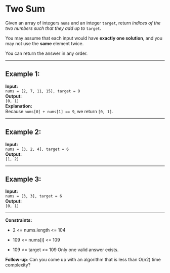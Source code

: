 # Two Sum

Given an array of integers `nums` and an integer `target`, return *indices of the two numbers such that they add up to* `target`.

You may assume that each input would have **exactly one solution**, and you may not use the **same** element twice.

You can return the answer in any order.

---

## Example 1:

**Input:**  
`nums = [2, 7, 11, 15], target = 9`  
**Output:**  
`[0, 1]`  
**Explanation:**  
Because `nums[0] + nums[1] == 9`, we return `[0, 1]`.

---

## Example 2:

**Input:**  
`nums = [3, 2, 4], target = 6`  
**Output:**  
`[1, 2]`

---

## Example 3:

**Input:**  
`nums = [3, 3], target = 6`  
**Output:**  
`[0, 1]`

 
---

**Constraints:**

- 2 <= nums.length <= 104

- 109 <= nums[i] <= 109
- 109 <= target <= 109
Only one valid answer exists.
 

**Follow-up**: Can you come up with an algorithm that is less than O(n2) time complexity?